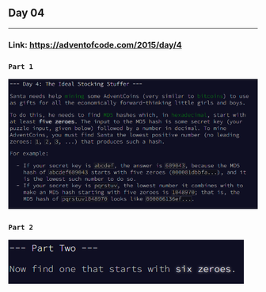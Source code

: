 ## Day 04
___

### Link: https://adventofcode.com/2015/day/4

### `Part 1`
![img.png](part1.png)

### `Part 2`
![img_1.png](part2.png)